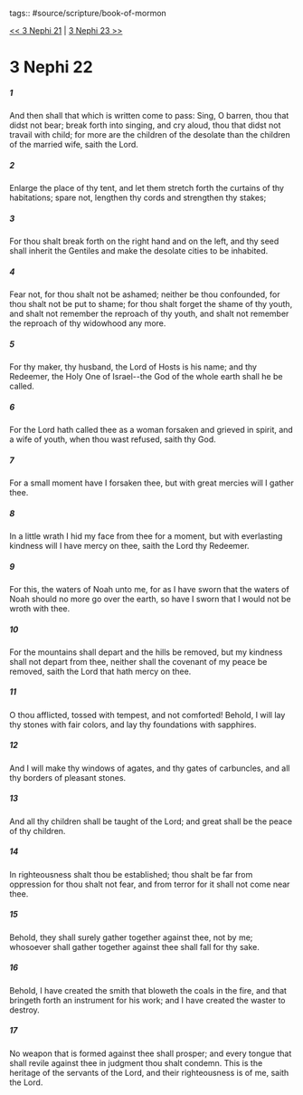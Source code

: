 tags:: #source/scripture/book-of-mormon

[<< 3 Nephi 21](source/scripture/book-of-mormon/11_3_Nephi/3_Nephi_21.md) | [3 Nephi 23 >>](source/scripture/book-of-mormon/11_3_Nephi/3_Nephi_23.md)

# 3 Nephi 22

##### 1

And then shall that which is written come to pass: Sing, O barren, thou that didst not bear; break forth into singing, and cry aloud, thou that didst not travail with child; for more are the children of the desolate than the children of the married wife, saith the Lord.

##### 2

Enlarge the place of thy tent, and let them stretch forth the curtains of thy habitations; spare not, lengthen thy cords and strengthen thy stakes;

##### 3

For thou shalt break forth on the right hand and on the left, and thy seed shall inherit the Gentiles and make the desolate cities to be inhabited.

##### 4

Fear not, for thou shalt not be ashamed; neither be thou confounded, for thou shalt not be put to shame; for thou shalt forget the shame of thy youth, and shalt not remember the reproach of thy youth, and shalt not remember the reproach of thy widowhood any more.

##### 5

For thy maker, thy husband, the Lord of Hosts is his name; and thy Redeemer, the Holy One of Israel--the God of the whole earth shall he be called.

##### 6

For the Lord hath called thee as a woman forsaken and grieved in spirit, and a wife of youth, when thou wast refused, saith thy God.

##### 7

For a small moment have I forsaken thee, but with great mercies will I gather thee.

##### 8

In a little wrath I hid my face from thee for a moment, but with everlasting kindness will I have mercy on thee, saith the Lord thy Redeemer.

##### 9

For this, the waters of Noah unto me, for as I have sworn that the waters of Noah should no more go over the earth, so have I sworn that I would not be wroth with thee.

##### 10

For the mountains shall depart and the hills be removed, but my kindness shall not depart from thee, neither shall the covenant of my peace be removed, saith the Lord that hath mercy on thee.

##### 11

O thou afflicted, tossed with tempest, and not comforted! Behold, I will lay thy stones with fair colors, and lay thy foundations with sapphires.

##### 12

And I will make thy windows of agates, and thy gates of carbuncles, and all thy borders of pleasant stones.

##### 13

And all thy children shall be taught of the Lord; and great shall be the peace of thy children.

##### 14

In righteousness shalt thou be established; thou shalt be far from oppression for thou shalt not fear, and from terror for it shall not come near thee.

##### 15

Behold, they shall surely gather together against thee, not by me; whosoever shall gather together against thee shall fall for thy sake.

##### 16

Behold, I have created the smith that bloweth the coals in the fire, and that bringeth forth an instrument for his work; and I have created the waster to destroy.

##### 17

No weapon that is formed against thee shall prosper; and every tongue that shall revile against thee in judgment thou shalt condemn. This is the heritage of the servants of the Lord, and their righteousness is of me, saith the Lord.
